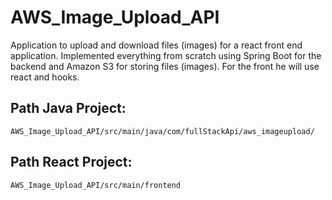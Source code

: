 # AWS_Image_Upload_API
Application to upload and download files (images) for a react front end application. Implemented everything from scratch using Spring Boot for the backend and Amazon S3 for storing files (images). For the front he will use react and hooks.

## Path Java Project:
`AWS_Image_Upload_API/src/main/java/com/fullStackApi/aws_imageupload/`

## Path React Project:
`AWS_Image_Upload_API/src/main/frontend`
